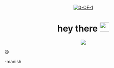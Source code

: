 <p align="center">  
     <a href="https://github.com/0-OF-1"><img alt="0-OF-1" src="https://komarev.com/ghpvc/?username=0-OF-1"></a>

<h1 align="center">
  hey there
  <img src="https://media.giphy.com/media/hvRJCLFzcasrR4ia7z/giphy.gif" width="30px"/>
</h1>


<div align="center">
  <img src="https://media.giphy.com/media/HLB0nLA36GCCo6JuB5/giphy.gif">
</div>

:smile:

-manish
